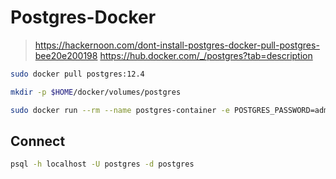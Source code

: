 
# Postgres-Docker

> https://hackernoon.com/dont-install-postgres-docker-pull-postgres-bee20e200198
> https://hub.docker.com/_/postgres?tab=description


```bash
sudo docker pull postgres:12.4
```

```bash
mkdir -p $HOME/docker/volumes/postgres
```

```bash
sudo docker run --rm --name postgres-container -e POSTGRES_PASSWORD=admin -d -p 5432:5432 -v $HOME/docker/volumes/postgres:/var/lib/postgresql/data postgres:12.4
```

## Connect

```bash
psql -h localhost -U postgres -d postgres
```